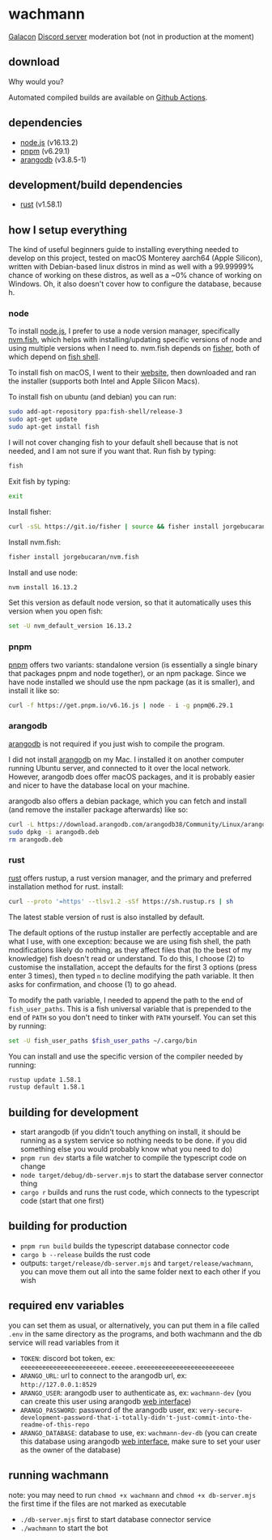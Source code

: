 # wachmann

[Galacon] [Discord server] moderation bot (not in production at the moment)

## download

Why would you?

Automated compiled builds are available on [Github Actions].

## dependencies

- [node.js] (v16.13.2)
- [pnpm] (v6.29.1)
- [arangodb] (v3.8.5-1)

## development/build dependencies

- [rust] (v1.58.1)

## how I setup everything

The kind of useful beginners guide to installing everything needed to develop on this project, tested on macOS Monterey aarch64 (Apple Silicon), written with Debian-based linux distros in mind as well with a 99.99999% chance of working on these distros, as well as a ~0% chance of working on Windows. Oh, it also doesn't cover how to configure the database, because h.

### node

To install [node.js], I prefer to use a node version manager, specifically [nvm.fish], which helps with installing/updating specific versions of node and using multiple versions when I need to. nvm.fish depends on [fisher], both of which depend on [fish shell].

To install fish on macOS, I went to their [website][fish shell], then downloaded and ran the installer (supports both Intel and Apple Silicon Macs).

To install fish on ubuntu (and debian) you can run:

```sh
sudo add-apt-repository ppa:fish-shell/release-3
sudo apt-get update
sudo apt-get install fish
```

I will not cover changing fish to your default shell because that is not needed, and I am not sure if you want that. Run fish by typing:

```sh
fish
```

Exit fish by typing:

```sh
exit
```

Install fisher:

```sh
curl -sSL https://git.io/fisher | source && fisher install jorgebucaran/fisher
```

Install nvm.fish:

```sh
fisher install jorgebucaran/nvm.fish
```

Install and use node:

```sh
nvm install 16.13.2
```

Set this version as default node version, so that it automatically uses this version when you open fish:

```sh
set -U nvm_default_version 16.13.2
```

### pnpm

[pnpm] offers two variants: standalone version (is essentially a single binary that packages pnpm and node together), or an npm package. Since we have node installed we should use the npm package (as it is smaller), and install it like so:

```sh
curl -f https://get.pnpm.io/v6.16.js | node - i -g pnpm@6.29.1
```

### arangodb

[arangodb] is not required if you just wish to compile the program.

I did not install [arangodb] on my Mac. I installed it on another computer running Ubuntu server, and connected to it over the local network. However, arangodb does offer macOS packages, and it is probably easier and nicer to have the database local on your machine.

arangodb also offers a debian package, which you can fetch and install (and remove the installer package afterwards) like so:

```sh
curl -L https://download.arangodb.com/arangodb38/Community/Linux/arangodb3_3.8.5.1-1_amd64.deb > arangodb.deb
sudo dpkg -i arangodb.deb
rm arangodb.deb
```

### rust

[rust] offers rustup, a rust version manager, and the primary and preferred installation method for rust. install:

```sh
curl --proto '=https' --tlsv1.2 -sSf https://sh.rustup.rs | sh
```

The latest stable version of rust is also installed by default.

The default options of the rustup installer are perfectly acceptable and are what I use, with one exception: because we are using fish shell, the path modifications likely do nothing, as they affect files that (to the best of my knowledge) fish doesn't read or understand. To do this, I choose (2) to customise the installation, accept the defaults for the first 3 options (press enter 3 times), then typed `n` to decline modifying the path variable. It then asks for confirmation, and choose (1) to go ahead.

To modify the path variable, I needed to append the path to the end of `fish_user_paths`. This is a fish universal variable that is prepended to the end of `PATH` so you don't need to tinker with `PATH` yourself. You can set this by running:

```sh
set -U fish_user_paths $fish_user_paths ~/.cargo/bin
```

You can install and use the specific version of the compiler needed by running:

```sh
rustup update 1.58.1
rustup default 1.58.1
```

## building for development

- start arangodb (if you didn't touch anything on install, it should be running as a system service so nothing needs to be done. if you did something else you would probably know what you need to do)
- `pnpm run dev` starts a file watcher to compile the typescript code on change
- `node target/debug/db-server.mjs` to start the database server connector thing
- `cargo r` builds and runs the rust code, which connects to the typescript code (start that one first)

## building for production

- `pnpm run build` builds the typescript database connector code
- `cargo b --release` builds the rust code
- outputs: `target/release/db-server.mjs` and `target/release/wachmann`, you can move them out all into the same folder next to each other if you wish

## required env variables

you can set them as usual, or alternatively, you can put them in a file called `.env` in the same directory as the programs, and both wachmann and the db service will read variables from it

- `TOKEN`: discord bot token, ex: `eeeeeeeeeeeeeeeeeeeeeeee.eeeeee.eeeeeeeeeeeeeeeeeeeeeeeeeee`
- `ARANGO_URL`: url to connect to the arangodb url, ex: `http://127.0.0.1:8529`
- `ARANGO_USER`: arangodb user to authenticate as, ex: `wachmann-dev` (you can create this user using arangodb [web interface])
- `ARANGO_PASSWORD`: password of the arangodb user, ex: `very-secure-development-password-that-i-totally-didn't-just-commit-into-the-readme-of-this-repo`
- `ARANGO_DATABASE`: database to use, ex: `wachmann-dev-db` (you can create this database using arangodb [web interface], make sure to set your user as the owner of the database)

## running wachmann

note: you may need to run `chmod +x wachmann` and `chmod +x db-server.mjs` the first time if the files are not marked as executable

- `./db-server.mjs` first to start database connector service
- `./wachmann` to start the bot

[Galacon]: https://www.galacon.eu
[Discord server]: https://discord.gg/galacon

[Github Actions]: https://github.com/autumnblazey/wachmann/actions

[node.js]: https://nodejs.org/
[pnpm]: https://pnpm.io
[arangodb]: https://www.arangodb.com
[rust]: https://www.rust-lang.org

[nvm.fish]: https://github.com/jorgebucaran/nvm.fish
[fisher]: https://github.com/jorgebucaran/fisher
[fish shell]: https://fishshell.com

[web interface]: https://www.arangodb.com/docs/3.8/getting-started-web-interface.html
